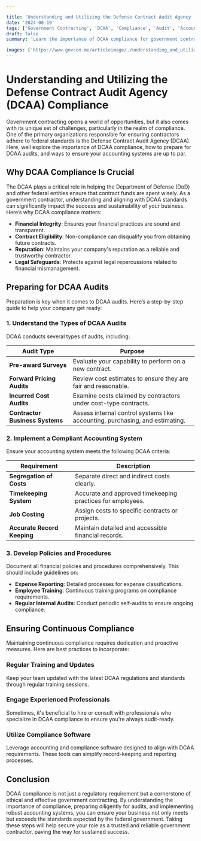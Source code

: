 ```yaml
---

title: 'Understanding and Utilizing the Defense Contract Audit Agency (DCAA) Compliance'
date: '2024-06-19'
tags: ['Government Contracting', 'DCAA', 'Compliance', 'Audit', 'Accounting Systems', 'Federal Contracts', 'Best Practices', 'Preparation', 'Standards']
draft: false
summary: 'Learn the importance of DCAA compliance for government contractors, including how to prepare for audits and ensure your accounting systems meet government standards.'

images: ['https://www.govcon.me/articleimage/./understanding_and_utilizing_the_defense_contract_audit_agency_dcaa_compliance.webp']
---
```


Understanding and Utilizing the Defense Contract Audit Agency (DCAA) Compliance
===============================================================================

Government contracting opens a world of opportunities, but it also comes with its unique set of challenges, particularly in the realm of compliance. One of the primary organizations responsible for ensuring contractors adhere to federal standards is the Defense Contract Audit Agency (DCAA). Here, well explore the importance of DCAA compliance, how to prepare for DCAA audits, and ways to ensure your accounting systems are up to par.

## **Why DCAA Compliance Is Crucial**

The DCAA plays a critical role in helping the Department of Defense (DoD) and other federal entities ensure that contract funds are spent wisely. As a government contractor, understanding and aligning with DCAA standards can significantly impact the success and sustainability of your business. Here’s why DCAA compliance matters:

- **Financial Integrity**: Ensures your financial practices are sound and transparent.
- **Contract Eligibility**: Non-compliance can disqualify you from obtaining future contracts.
- **Reputation**: Maintains your company's reputation as a reliable and trustworthy contractor.
- **Legal Safeguards**: Protects against legal repercussions related to financial mismanagement.

## **Preparing for DCAA Audits**

Preparation is key when it comes to DCAA audits. Here’s a step-by-step guide to help your company get ready:

### **1. Understand the Types of DCAA Audits**

DCAA conducts several types of audits, including:

| **Audit Type**                  | **Purpose**                                                                  |
|---------------------------------|------------------------------------------------------------------------------|
| **Pre-award Surveys**           | Evaluate your capability to perform on a new contract.                       |
| **Forward Pricing Audits**      | Review cost estimates to ensure they are fair and reasonable.                |
| **Incurred Cost Audits**        | Examine costs claimed by contractors under cost-type contracts.              |
| **Contractor Business Systems** | Assess internal control systems like accounting, purchasing, and estimating. |

### **2. Implement a Compliant Accounting System**

Ensure your accounting system meets the following DCAA criteria:

| **Requirement**                    | **Description**                                                      |
|------------------------------------|----------------------------------------------------------------------|
| **Segregation of Costs**           | Separate direct and indirect costs clearly.                          |
| **Timekeeping System**             | Accurate and approved timekeeping practices for employees.           |
| **Job Costing**                    | Assign costs to specific contracts or projects.                      |
| **Accurate Record Keeping**        | Maintain detailed and accessible financial records.                  |

### **3. Develop Policies and Procedures**

Document all financial policies and procedures comprehensively. This should include guidelines on:

- **Expense Reporting**: Detailed processes for expense classifications.
- **Employee Training**: Continuous training programs on compliance requirements.
- **Regular Internal Audits**: Conduct periodic self-audits to ensure ongoing compliance.

## **Ensuring Continuous Compliance**

Maintaining continuous compliance requires dedication and proactive measures. Here are best practices to incorporate:

### **Regular Training and Updates**

Keep your team updated with the latest DCAA regulations and standards through regular training sessions.

### **Engage Experienced Professionals**

Sometimes, it's beneficial to hire or consult with professionals who specialize in DCAA compliance to ensure you're always audit-ready.

### **Utilize Compliance Software**

Leverage accounting and compliance software designed to align with DCAA requirements. These tools can simplify record-keeping and reporting processes.

## **Conclusion**

DCAA compliance is not just a regulatory requirement but a cornerstone of ethical and effective government contracting. By understanding the importance of compliance, preparing diligently for audits, and implementing robust accounting systems, you can ensure your business not only meets but exceeds the standards expected by the federal government. Taking these steps will help secure your role as a trusted and reliable government contractor, paving the way for sustained success.

```
